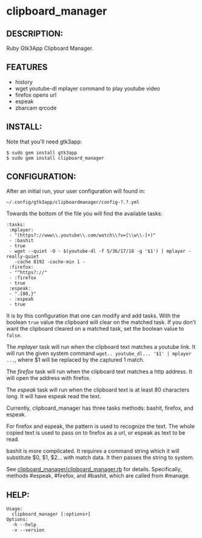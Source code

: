 # clipboard_manager

## DESCRIPTION:

Ruby Gtk3App Clipboard Manager.

## FEATURES

* history
* wget youtube-dl mplayer command to play youtube video
* firefox opens url
* espeak
* zbarcam qrcode

## INSTALL:

Note that you'll need gtk3app:

    $ sudo gem install gtk3app
    $ sudo gem install clipboard_manager

## CONFIGURATION:

After an initial run, your user configuration will found in:

    ~/.config/gtk3app/clipboardmanager/config-?.?.yml

Towards the bottom of the file you will find the available tasks:

    :tasks:
     :mplayer:
     - "(https?://www\\.youtube\\.com/watch\\?v=[\\w\\-]+)"
     - :bashit
     - true
     - wget --quiet -O - $(youtube-dl -f 5/36/17/18 -g '$1') | mplayer -really-quiet
       -cache 8192 -cache-min 1 -
     :firefox:
     - "^https?://"
     - :firefox
     - true
     :espeak:
     - ".{80,}"
     - :espeak
     - true

It is by this configuration that one can modify and add tasks.
With the boolean `true` value the clipboard will clear on the matched task.
If you don't want the clipboard cleared on a matched task,
set the boolean value to `false`.

The _mplayer_ task will run when the clipboard text matches a youtube link.
It will run the given system command `wget.. youtube_dl... '$1' | mplayer ...`,
where $1 will be replaced by the captured 1 match.

The _firefox_ task will run when the clipboard text matches a http address.
It will open the address with firefox.

The _espeak_ task will run when the clipboard text is at least 80 characters long.
It will have espeak read the text.

Currently, clipboard_manager has three tasks methods: bashit, firefox, and espeak.

For firefox and espeak, the pattern is used to recognize the text.
The whole copied text is used to pass on to firefox as a url, or espeak as text to be read.

bashit is more complicated.
It requires a command string which it will substitute $0, $1, $2... with match data.
It then passes the string to system.

See [clipboard_manager/clipboard_manager.rb](https://github.com/carlosjhr64/clipboard_manager/blob/master/lib/clipboard_manager/clipboard_manager.rb)
for details.
Specifically, methods #espeak, #firefox, and #bashit, which are called from #manage.

## HELP:

    Usage:
      clipboard_manager [:options+]
    Options:
      -h --help
      -v --version

